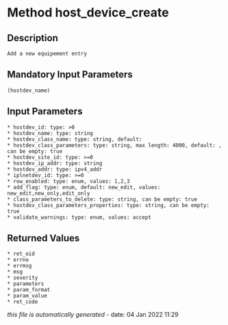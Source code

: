 # Method host_device_create

## Description
	Add a new equipement entry

## Mandatory Input Parameters
	(hostdev_name)

## Input Parameters
	* hostdev_id: type: >0
	* hostdev_name: type: string
	* hostdev_class_name: type: string, default: 
	* hostdev_class_parameters: type: string, max length: 4000, default: , can be empty: true
	* hostdev_site_id: type: >=0
	* hostdev_ip_addr: type: string
	* hostdev_addr: type: ipv4_addr
	* iplnetdev_id: type: >=0
	* row_enabled: type: enum, values: 1,2,3
	* add_flag: type: enum, default: new_edit, values: new_edit,new_only,edit_only
	* class_parameters_to_delete: type: string, can be empty: true
	* hostdev_class_parameters_properties: type: string, can be empty: true
	* validate_warnings: type: enum, values: accept

## Returned Values
	* ret_oid
	* errno
	* errmsg
	* msg
	* severity
	* parameters
	* param_format
	* param_value
	* ret_code


*this file is automatically generated* - date: 04 Jan 2022 11:29